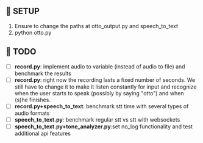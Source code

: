 ## :space_invader: SETUP 
1. Ensure to change the paths at otto_output.py and speech_to_text
2. python otto.py

## :octopus: TODO
- [ ] __record.py__: implement audio to variable (instead of audio to file) and benchmark the results
- [ ] __record.py__: right now the recording lasts a fixed number of seconds. We still have to change it to make it listen constantly for input and recognize when the user starts to speak (possibly by saying "otto") and when (s)he finishes.
- [ ] __record.py+speech_to_text__: benchmark stt time with several types of audio formats 
- [ ] __speech_to_text.py__: benchmark regular stt vs stt with websockets
- [ ] __speech_to_text.py+tone_analyzer.py__:set no_log functionality and test additional api features
